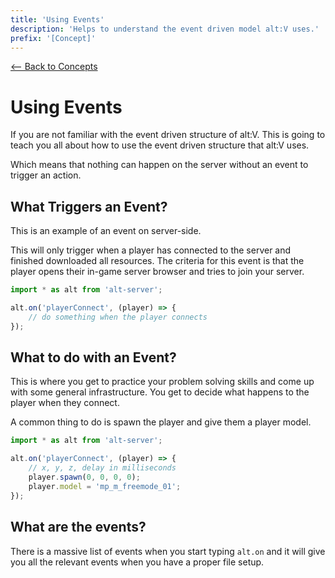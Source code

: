 ```yaml
---
title: 'Using Events'
description: 'Helps to understand the event driven model alt:V uses.'
prefix: '[Concept]'
---
```


[<-- Back to Concepts](./index.md)

# Using Events

If you are not familiar with the event driven structure of alt:V. This is going to teach you all about how to use the event driven structure that alt:V uses.

Which means that nothing can happen on the server without an event to trigger an action.

## What Triggers an Event?

This is an example of an event on server-side.

This will only trigger when a player has connected to the server and finished downloaded all resources. The criteria for this event is that the player opens their in-game server browser and tries to join your server.

```js
import * as alt from 'alt-server';

alt.on('playerConnect', (player) => {
    // do something when the player connects
});
```

## What to do with an Event?

This is where you get to practice your problem solving skills and come up with some general infrastructure. You get to decide what happens to the player when they connect.

A common thing to do is spawn the player and give them a player model.

```js
import * as alt from 'alt-server';

alt.on('playerConnect', (player) => {
    // x, y, z, delay in milliseconds
    player.spawn(0, 0, 0, 0);
    player.model = 'mp_m_freemode_01';
});
```

## What are the events?

There is a massive list of events when you start typing `alt.on` and it will give you all the relevant events when you have a proper file setup.
